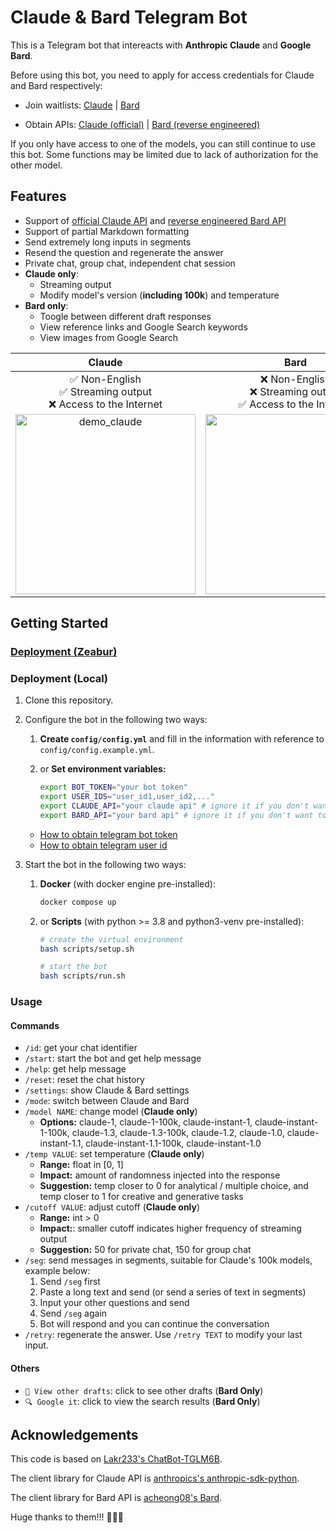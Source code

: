 # Claude & Bard Telegram Bot

This is a Telegram bot that intereacts with **Anthropic Claude** and **Google Bard**.

Before using this bot, you need to apply for access credentials for Claude and Bard respectively:

- Join waitlists: [Claude](https://www.anthropic.com/earlyaccess/) | [Bard](https://bard.google.com/signup)

- Obtain APIs: [Claude (official)](https://console.anthropic.com/account/keys) | [Bard (reverse engineered)](https://github.com/acheong08/Bard)

If you only have access to one of the models, you can still continue to use this bot. Some functions may be limited due to lack of authorization for the other model.

## Features

- Support of [official Claude API](https://console.anthropic.com/account/keys) and [reverse engineered Bard API](https://github.com/acheong08/Bard)
- Support of partial Markdown formatting
- Send extremely long inputs in segments
- Resend the question and regenerate the answer
- Private chat, group chat, independent chat session
- **Claude only**:
  - Streaming output
  - Modify model's version (**including 100k**) and temperature
- **Bard only**:
  - Toogle between different draft responses
  - View reference links and Google Search keywords
  - View images from Google Search

|                                                                     Claude                                                                      |                                                             Bard                                                              |
| :---------------------------------------------------------------------------------------------------------------------------------------------: | :---------------------------------------------------------------------------------------------------------------------------: |
|                                       ✅ Non-English <br> ✅ Streaming output <br> ❌ Access to the Internet                                       |                              ❌ Non-English <br> ❌ Streaming output <br> ✅ Access to the Internet                              |
| <img src="https://user-images.githubusercontent.com/41275670/234178910-422cc3cd-b1bf-4c06-bc51-7c75c0b71b35.gif" alt="demo_claude" width="288"> | <img src="https://user-images.githubusercontent.com/41275670/234179231-ed955dec-a75c-432f-9ec1-44c419998ffd.gif" width="288"> |

## Getting Started

### [Deployment (Zeabur)](https://github.com/ciuzaak/Claude-Telegram-Bot/issues/10#issue-1717101083)

### Deployment (Local)

1. Clone this repository.

2. Configure the bot in the following two ways:
   1. **Create `config/config.yml`** and fill in the information with reference to `config/config.example.yml`.
   2. or **Set environment variables:**

      ```bash
      export BOT_TOKEN="your bot token"
      export USER_IDS="user_id1,user_id2,..."
      export CLAUDE_API="your claude api" # ignore it if you don't want to use claude
      export BARD_API="your bard api" # ignore it if you don't want to use bard
      ```

    - [How to obtain telegram bot token](https://core.telegram.org/bots/tutorial#obtain-your-bot-token)
    - [How to obtain telegram user id](https://bigone.zendesk.com/hc/en-us/articles/360008014894-How-to-get-the-Telegram-user-ID-)

3. Start the bot in the following two ways:
    1. **Docker** (with docker engine pre-installed):

        ```bash
        docker compose up
        ```

    2. or **Scripts** (with python >= 3.8 and python3-venv pre-installed):

        ```bash
        # create the virtual environment
        bash scripts/setup.sh

        # start the bot
        bash scripts/run.sh
        ```

### Usage

#### Commands

- `/id`: get your chat identifier
- `/start`: start the bot and get help message
- `/help`: get help message
- `/reset`: reset the chat history
- `/settings`: show Claude & Bard settings
- `/mode`: switch between Claude and Bard
- `/model NAME`: change model (**Claude only**)
  - **Options:**
            claude-1,
            claude-1-100k,
            claude-instant-1,
            claude-instant-1-100k,
            claude-1.3,
            claude-1.3-100k,
            claude-1.2,
            claude-1.0,
            claude-instant-1.1,
            claude-instant-1.1-100k,
            claude-instant-1.0
- `/temp VALUE`: set temperature (**Claude only**)
  - **Range:** float in [0, 1]
  - **Impact:** amount of randomness injected into the response
  - **Suggestion:** temp closer to 0 for analytical / multiple choice, and temp closer to 1 for creative and generative tasks
- `/cutoff VALUE`: adjust cutoff (**Claude only**)
  - **Range:** int > 0
  - **Impact:**: smaller cutoff indicates higher frequency of streaming output
  - **Suggestion:** 50 for private chat, 150 for group chat
- `/seg`: send messages in segments, suitable for Claude's 100k models, example below:
    1. Send `/seg` first
    2. Paste a long text and send (or send a series of text in segments)
    3. Input your other questions and send
    4. Send `/seg` again
    5. Bot will respond and you can continue the conversation
- `/retry`: regenerate the answer. Use `/retry TEXT` to modify your last input.

#### Others

- `📝 View other drafts`: click to see other drafts (**Bard Only**)
- `🔍 Google it`: click to view the search results (**Bard Only**)

## Acknowledgements

This code is based on [Lakr233's ChatBot-TGLM6B](https://github.com/Lakr233/ChatBot-TGLM6B).

The client library for Claude API is [anthropics's anthropic-sdk-python](https://github.com/anthropics/anthropic-sdk-python).

The client library for Bard API is [acheong08's Bard](https://github.com/acheong08/Bard).

Huge thanks to them!!! 🥰🥰🥰
